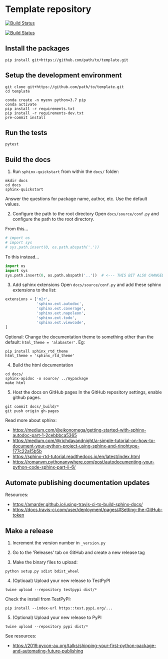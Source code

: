 # Template repository

[![Build Status](https://travis-ci.com/GenevieveBuckley/template.svg?branch=master)](https://travis-ci.com/GenevieveBuckley/template)

[![Build Status](https://readthedocs.org/projects/template/badge/?version=master)](https://template.readthedocs.io/en/master/?badge=master)



## Install the packages

```
pip install git+https://github.com/path/to/template.git
```

## Setup the development environment

```
git clone git+https://github.com/path/to/template.git
cd template
```

```
conda create -n myenv python=3.7 pip
conda activate
pip install -r requirements.txt
pip install -r requirements-dev.txt
pre-commit install
```

## Run the tests

```
pytest
```

## Build the docs
1. Run `sphinx-quickstart` from within the `docs/` folder:

```
mkdir docs
cd docs
sphinx-quickstart
```
Answer the questions for package name, author, etc. Use the default values.

2. Configure the path to the root directory
Open `docs/source/conf.py` and configure the path to the root directory.

From this...
```python
# import os
# import sys
# sys.path.insert(0, os.path.abspath('.'))
```

To this instead...
```python
import os
import sys
sys.path.insert(0, os.path.abspath('..'))  # <--- THIS BIT ALSO CHANGED!
```

3. Add sphinx extensions
Open `docs/source/conf.py` and add these sphinx extensions to the list:

```python
extensions = ['m2r',
              'sphinx.ext.autodoc',
              'sphinx.ext.coverage',
              'sphinx.ext.napoleon',
              'sphinx.ext.todo',
              'sphinx.ext.viewcode',
]
```

Optional: Change the documentation theme to something other than the default: `html_theme = 'alabaster'`. Eg:

```
pip install sphinx_rtd_theme
html_theme = 'sphinx_rtd_theme'
```

4. Build the html documentation
```
cd docs/
sphinx-apidoc -o source/ ../mypackage
make html
```

5. Host the docs on GitHub pages
In the GitHub repository settings, enable github pages.
```
git commit docs/_build/*
git push origin gh-pages
```

Read more about sphinx:
* https://medium.com/@eikonomega/getting-started-with-sphinx-autodoc-part-1-2cebbbca5365
* https://medium.com/@richdayandnight/a-simple-tutorial-on-how-to-document-your-python-project-using-sphinx-and-rinohtype-177c22a15b5b
* https://sphinx-rtd-tutorial.readthedocs.io/en/latest/index.html
* https://romanvm.pythonanywhere.com/post/autodocumenting-your-python-code-sphinx-part-ii-6/

## Automate publishing documentation updates


Resources:
* https://amarder.github.io/using-travis-ci-to-build-sphinx-docs/
* https://docs.travis-ci.com/user/deployment/pages/#Setting-the-GitHub-token

## Make a release

1. Increment the version number in `_version.py`

2. Go to the 'Releases' tab on GitHub and create a new release tag

3. Make the binary files to upload:
```
python setup.py sdist bdist_wheel
```

4. (Optioaal) Upload your new release to TestPyPI
```
twine upload --repository testpypi dist/*
```
Check the install from TestPyPI:
```
pip install --index-url https::test.pypi.org/...
```

5. (Optional) Upload your new release to PyPI
```
twine upload --repository pypi dist/*
```

See resources:
* https://2019.pycon-au.org/talks/shipping-your-first-python-package-and-automating-future-publishing
